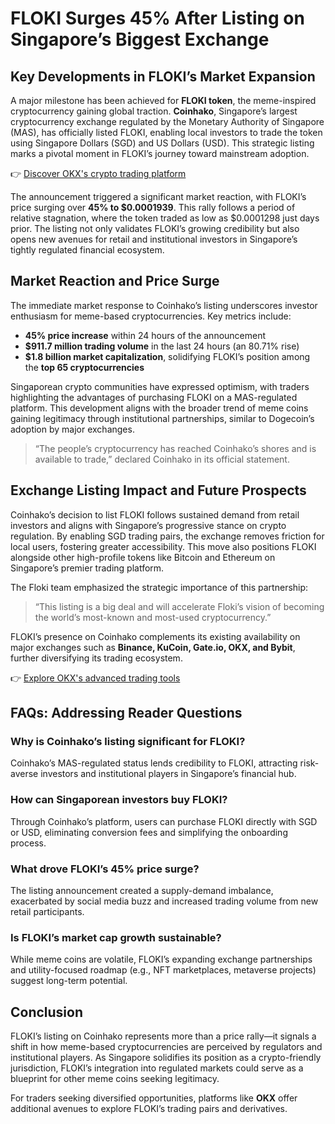 # FLOKI Surges 45% After Listing on Singapore’s Biggest Exchange  

## Key Developments in FLOKI’s Market Expansion  

A major milestone has been achieved for **FLOKI token**, the meme-inspired cryptocurrency gaining global traction. **Coinhako**, Singapore’s largest cryptocurrency exchange regulated by the Monetary Authority of Singapore (MAS), has officially listed FLOKI, enabling local investors to trade the token using Singapore Dollars (SGD) and US Dollars (USD). This strategic listing marks a pivotal moment in FLOKI’s journey toward mainstream adoption.  

👉 [Discover OKX's crypto trading platform](https://bit.ly/okx-bonus)  

The announcement triggered a significant market reaction, with FLOKI’s price surging over **45% to $0.0001939**. This rally follows a period of relative stagnation, where the token traded as low as $0.0001298 just days prior. The listing not only validates FLOKI’s growing credibility but also opens new avenues for retail and institutional investors in Singapore’s tightly regulated financial ecosystem.  

## Market Reaction and Price Surge  

The immediate market response to Coinhako’s listing underscores investor enthusiasm for meme-based cryptocurrencies. Key metrics include:  
- **45% price increase** within 24 hours of the announcement  
- **$911.7 million trading volume** in the last 24 hours (an 80.71% rise)  
- **$1.8 billion market capitalization**, solidifying FLOKI’s position among the **top 65 cryptocurrencies**  

Singaporean crypto communities have expressed optimism, with traders highlighting the advantages of purchasing FLOKI on a MAS-regulated platform. This development aligns with the broader trend of meme coins gaining legitimacy through institutional partnerships, similar to Dogecoin’s adoption by major exchanges.  

> “The people’s cryptocurrency has reached Coinhako’s shores and is available to trade,” declared Coinhako in its official statement.  

## Exchange Listing Impact and Future Prospects  

Coinhako’s decision to list FLOKI follows sustained demand from retail investors and aligns with Singapore’s progressive stance on crypto regulation. By enabling SGD trading pairs, the exchange removes friction for local users, fostering greater accessibility. This move also positions FLOKI alongside other high-profile tokens like Bitcoin and Ethereum on Singapore’s premier trading platform.  

The Floki team emphasized the strategic importance of this partnership:  
> “This listing is a big deal and will accelerate Floki’s vision of becoming the world’s most-known and most-used cryptocurrency.”  

FLOKI’s presence on Coinhako complements its existing availability on major exchanges such as **Binance, KuCoin, Gate.io, OKX, and Bybit**, further diversifying its trading ecosystem.  

👉 [Explore OKX's advanced trading tools](https://bit.ly/okx-bonus)  

## FAQs: Addressing Reader Questions  

### Why is Coinhako’s listing significant for FLOKI?  
Coinhako’s MAS-regulated status lends credibility to FLOKI, attracting risk-averse investors and institutional players in Singapore’s financial hub.  

### How can Singaporean investors buy FLOKI?  
Through Coinhako’s platform, users can purchase FLOKI directly with SGD or USD, eliminating conversion fees and simplifying the onboarding process.  

### What drove FLOKI’s 45% price surge?  
The listing announcement created a supply-demand imbalance, exacerbated by social media buzz and increased trading volume from new retail participants.  

### Is FLOKI’s market cap growth sustainable?  
While meme coins are volatile, FLOKI’s expanding exchange partnerships and utility-focused roadmap (e.g., NFT marketplaces, metaverse projects) suggest long-term potential.  

## Conclusion  

FLOKI’s listing on Coinhako represents more than a price rally—it signals a shift in how meme-based cryptocurrencies are perceived by regulators and institutional players. As Singapore solidifies its position as a crypto-friendly jurisdiction, FLOKI’s integration into regulated markets could serve as a blueprint for other meme coins seeking legitimacy.  

For traders seeking diversified opportunities, platforms like **OKX** offer additional avenues to explore FLOKI’s trading pairs and derivatives.  
